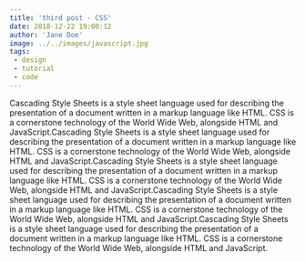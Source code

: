```yaml
---
title: 'third post - CSS'
date: 2018-12-22 19:00:12
author: 'Jane Doe'
image: ../../images/javascript.jpg
tags: 
 - design
 - tutorial
 - code
---
```


Cascading Style Sheets is a style sheet language used for describing the presentation of a document written in a markup language like HTML. CSS is a cornerstone technology of the World Wide Web, alongside HTML and JavaScript.Cascading Style Sheets is a style sheet language used for describing the presentation of a document written in a markup language like HTML. CSS is a cornerstone technology of the World Wide Web, alongside HTML and JavaScript.Cascading Style Sheets is a style sheet language used for describing the presentation of a document written in a markup language like HTML. CSS is a cornerstone technology of the World Wide Web, alongside HTML and JavaScript.Cascading Style Sheets is a style sheet language used for describing the presentation of a document written in a markup language like HTML. CSS is a cornerstone technology of the World Wide Web, alongside HTML and JavaScript.Cascading Style Sheets is a style sheet language used for describing the presentation of a document written in a markup language like HTML. CSS is a cornerstone technology of the World Wide Web, alongside HTML and JavaScript.